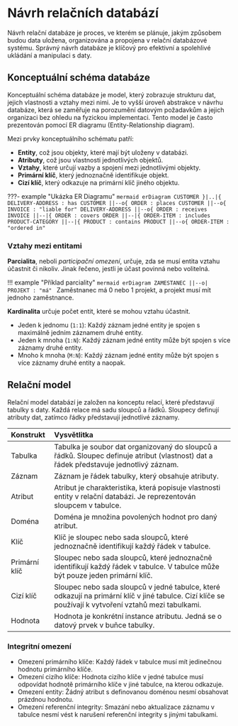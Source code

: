 # Návrh relačních databází
Návrh relační databáze je proces, ve kterém se plánuje, jakým způsobem budou data uložena, organizována a propojena v relační databázové systému. Správný návrh databáze je klíčový pro efektivní a spolehlivé ukládání a manipulaci s daty.

## Konceptuální schéma databáze
Konceptuální schéma databáze je model, který zobrazuje strukturu dat, jejich vlastnosti a vztahy mezi nimi. Je to vyšší úroveň abstrakce v návrhu databáze, která se zaměřuje na porozumění datovým požadavkům a jejich organizaci bez ohledu na fyzickou implementaci. Tento model je často prezentován pomocí ER diagramu (Entity-Relationship diagram).

Mezi prvky konceptuálního schématu patří:

- __Entity__, což jsou objekty, které mají být uloženy v databázi.
- __Atributy__, což jsou vlastnosti jednotlivých objektů.
- __Vztahy__, které určují vazby a spojení mezi jednotlivými objekty.
- __Primární klíč__, který jednoznačně identifikuje objekt.
- __Cizí klíč__, který odkazuje na primární klíč jiného objektu.

???- example "Ukázka ER Diagramu"
    ```mermaid
    erDiagram
        CUSTOMER }|..|{ DELIVERY-ADDRESS : has
        CUSTOMER ||--o{ ORDER : places
        CUSTOMER ||--o{ INVOICE : "liable for"
        DELIVERY-ADDRESS ||--o{ ORDER : receives
        INVOICE ||--|{ ORDER : covers
        ORDER ||--|{ ORDER-ITEM : includes
        PRODUCT-CATEGORY ||--|{ PRODUCT : contains
        PRODUCT ||--o{ ORDER-ITEM : "ordered in"
    ```

### Vztahy mezi entitami

__Parcialita__, neboli _participační omezení_, určuje, zda se musí entita vztahu účastnit či nikoliv. Jinak řečeno, jestli je účast povinná nebo volitelná.

!!! example "Příklad parciality"
    ```mermaid
    erDiagram
        ZAMESTANEC ||--o| PROJEKT : "má"
    ```
    Zaměstnanec má 0 nebo 1 projekt, a projekt musí mít jednoho zaměstnance.

__Kardinalita__ určuje počet entit, které se mohou vztahu účastnit.

- Jeden k jednomu (`1:1`): Každý záznam jedné entity je spojen s maximálně jedním záznamem druhé entity.
- Jeden k mnoha (`1:N`): Každý záznam jedné entity může být spojen s více záznamy druhé entity.
- Mnoho k mnoha (`M:N`): Každý záznam jedné entity může být spojen s více záznamy druhé entity a naopak.

## Relační model
Relační model databází je založen na konceptu relací, které představují tabulky s daty. Každá relace má sadu sloupců a řádků. Sloupecy definují atributy dat, zatímco řádky představují jednotlivé záznamy.

|Konstrukt|Vysvětlitka|
|:--|:--|
|Tabulka|Tabulka je soubor dat organizovaný do sloupců a řádků. Sloupec definuje atribut (vlastnost) dat a řádek představuje jednotlivý záznam.|
|Záznam|Záznam je řádek tabulky, který obsahuje atributy.|
|Atribut|Atribut je charakteristika, která popisuje vlastnosti entity v relační databázi. Je reprezentován sloupcem v tabulce.|
|Doména|Doména je množina povolených hodnot pro daný atribut.|
|Klíč|Klíč je sloupec nebo sada sloupců, které jednoznačně identifikují každý řádek v tabulce.|
|Primární klíč| Sloupec nebo sada sloupců, které jednoznačně identifikují každý řádek v tabulce. V tabulce může být pouze jeden primární klíč.|
|Cizí klíč|Sloupec nebo sada sloupců v jedné tabulce, které odkazují na primární klíč v jiné tabulce. Cizí klíče se používají k vytvoření vztahů mezi tabulkami.|
|Hodnota|Hodnota je konkrétní instance atributu. Jedná se o datový prvek v buňce tabulky.|

### Integritní omezení

- Omezení primárního klíče: Každý řádek v tabulce musí mít jedinečnou hodnotu primárního klíče.
- Omezení cizího klíče: Hodnota cizího klíče v jedné tabulce musí odpovídat hodnotě primárního klíče v jiné tabulce, na kterou odkazuje.
- Omezení entity: Žádný atribut s definovanou doménou nesmí obsahovat prázdnou hodnotu.
- Omezení referenční integrity: Smazání nebo aktualizace záznamu v tabulce nesmí vést k narušení referenční integrity s jinými tabulkami.
